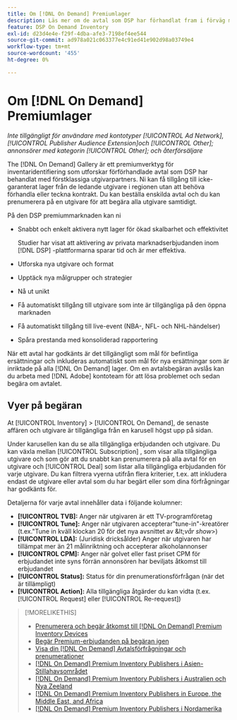 ```yaml
---
title: Om [!DNL On Demand] Premiumlager
description: Läs mer om de avtal som DSP har förhandlat fram i förväg med förstklassiga utgivarpartners.
feature: DSP On Demand Inventory
exl-id: d23d4e4e-f29f-4dba-afe3-7198ef4ee544
source-git-commit: ad978a021c063377e4c91ed41e902d98a03749e4
workflow-type: tm+mt
source-wordcount: '455'
ht-degree: 0%

---
```


# Om [!DNL On Demand] Premiumlager

*Inte tillgängligt för användare med kontotyper [!UICONTROL Ad Network], [!UICONTROL Publisher Audience Extension]och [!UICONTROL Other]; annonsörer med kategorin [!UICONTROL Other]; och återförsäljare*

The [!DNL On Demand] Gallery är ett premiumverktyg för inventaridentifiering som utforskar förförhandlade avtal som DSP har behandlat med förstklassiga utgivarpartners. Ni kan få tillgång till icke-garanterat lager från de ledande utgivare i regionen utan att behöva förhandla eller teckna kontrakt. Du kan beställa enskilda avtal och du kan prenumerera på en utgivare för att begära alla utgivare samtidigt.

På den DSP premiummarknaden kan ni

* Snabbt och enkelt aktivera nytt lager för ökad skalbarhet och effektivitet

   Studier har visat att aktivering av privata marknadserbjudanden inom [!DNL DSP] -plattformarna sparar tid och är mer effektiva.

* Utforska nya utgivare och format

* Upptäck nya målgrupper och strategier

* Nå ut unikt

* Få automatiskt tillgång till utgivare som inte är tillgängliga på den öppna marknaden

* Få automatiskt tillgång till live-event (NBA-, NFL- och NHL-händelser)

* Spåra prestanda med konsoliderad rapportering

När ett avtal har godkänts är det tillgängligt som mål för befintliga ersättningar och inkluderas automatiskt som mål för nya ersättningar som är inriktade på alla [!DNL On Demand] lager. Om en avtalsbegäran avslås kan du arbeta med [!DNL Adobe] kontoteam för att lösa problemet och sedan begära om avtalet.

## Vyer på begäran

At [!UICONTROL Inventory] > [!UICONTROL On Demand], de senaste affären och utgivare <!-- how recent? --> är tillgängliga från en karusell högst upp på sidan.

Under karusellen kan du se alla tillgängliga erbjudanden och utgivare. Du kan växla mellan [!UICONTROL Subscription] , som visar alla tillgängliga utgivare och som gör att du snabbt kan prenumerera på alla avtal för en utgivare och [!UICONTROL Deal] som listar alla tillgängliga erbjudanden för varje utgivare. Du kan filtrera vyerna utifrån flera kriterier, t.ex. att inkludera endast de utgivare eller avtal som du har begärt eller som dina förfrågningar har godkänts för.

Detaljerna för varje avtal innehåller data i följande kolumner:

* **[!UICONTROL TVB]:** Anger när utgivaren är ett TV-programföretag
* **[!UICONTROL Tune]:** Anger när utgivaren accepterar&quot;tune-in&quot;-kreatörer (t.ex.&quot;Tune in kväll klockan 20 för det nya avsnittet av \&lt;*vår show*\>)
* **[!UICONTROL LDA]:** (Juridisk dricksålder) Anger när utgivaren har tillämpat mer än 21 målinriktning och accepterar alkoholannonser
* **[!UICONTROL CPM]:** Anger när golvet eller fast priset CPM för erbjudandet inte syns förrän annonsören har beviljats åtkomst till erbjudandet
* **[!UICONTROL Status]:** Status för din prenumerationsförfrågan (när det är tillämpligt)
* **[!UICONTROL Action]:** Alla tillgängliga åtgärder du kan vidta (t.ex. [!UICONTROL Request] eller [!UICONTROL Re-request])

>[!MORELIKETHIS]
>
>* [Prenumerera och begär åtkomst till [!DNL On Demand] Premium Inventory Devices](on-demand-inventory-subscribe.md)
>* [Begär Premium-erbjudanden på begäran igen](on-demand-inventory-rerequest.md)
>* [Visa din [!DNL On Demand] Avtalsförfrågningar och prenumerationer](on-demand-inventory-view-status.md)
>* [[!DNL On Demand] Premium Inventory Publishers i Asien-Stillahavsområdet](on-demand-inventory-publishers-apac.md)
>* [[!DNL On Demand] Premium Inventory Publishers i Australien och Nya Zeeland](on-demand-inventory-publishers-anz.md)
>* [[!DNL On Demand] Premium Inventory Publishers in Europe, the Middle East, and Africa](on-demand-inventory-publishers-emea.md)
>* [[!DNL On Demand] Premium Inventory Publishers i Nordamerika](on-demand-inventory-publishers-na.md)

